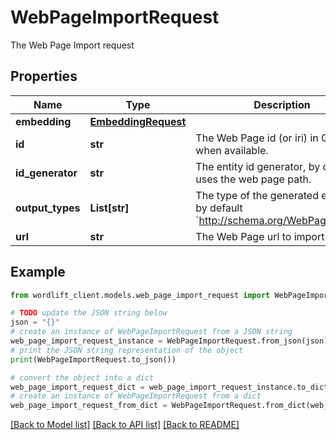 # WebPageImportRequest

The Web Page Import request

## Properties

Name | Type | Description | Notes
------------ | ------------- | ------------- | -------------
**embedding** | [**EmbeddingRequest**](EmbeddingRequest.md) |  | [optional] 
**id** | **str** | The Web Page id (or iri) in Graph when available. | [optional] 
**id_generator** | **str** | The entity id generator, by default uses the web page path. | [optional] [default to 'default']
**output_types** | **List[str]** | The type of the generated entities, by default &#x60;http://schema.org/WebPage&#x60;. | [optional] [default to ["http://schema.org/WebPage"]]
**url** | **str** | The Web Page url to import | 

## Example

```python
from wordlift_client.models.web_page_import_request import WebPageImportRequest

# TODO update the JSON string below
json = "{}"
# create an instance of WebPageImportRequest from a JSON string
web_page_import_request_instance = WebPageImportRequest.from_json(json)
# print the JSON string representation of the object
print(WebPageImportRequest.to_json())

# convert the object into a dict
web_page_import_request_dict = web_page_import_request_instance.to_dict()
# create an instance of WebPageImportRequest from a dict
web_page_import_request_from_dict = WebPageImportRequest.from_dict(web_page_import_request_dict)
```
[[Back to Model list]](../README.md#documentation-for-models) [[Back to API list]](../README.md#documentation-for-api-endpoints) [[Back to README]](../README.md)



